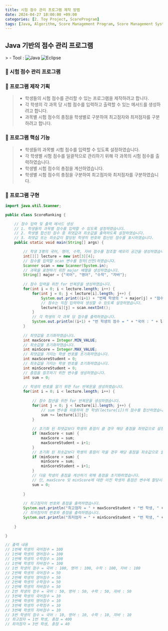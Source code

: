```yaml
---
title: 시험 점수 관리 프로그램 제작 방법
date: 2024-04-27 18:00:00 +09:00
categories: [2. Toy Project, ScoreProgram]
tags: [Java, Algorithm, Score Management Program, Score Management System, Test Score, Educational Softwar, Scanner, for, sum]
---
```


<!-- 2024-04-27 글 작성 시작; 2024-04-27 페이지 호출 완료 -->
<h2>Java 기반의 점수 관리 프로그램</h2>
> - Tool :  
<img alt="Java" src="https://img.shields.io/badge/-Java-007396?style=flat-square&logo=java&logoColor=white" />
<img alt="Eclipse" src="https://img.shields.io/badge/-Eclipse-2C2255?style=flat-square&logo=eclipse&logoColor=white" />

<br>

### 🔔 시험 점수 관리 프로그램
### 📌 프로그램 제작 기획
> - 학생들의 시험 점수를 관리할 수 있는 프로그램을 제작하려고 합니다.
> - 각 학생의 각 과목 당 시험 점수를 입력하고 출력할 수 있는 메서드를 생성하려고 합니다.
> - 과목별 시험 점수의 총점을 학생별로 구분하여 최고점자와 최저점자를 구분하려고 합니다.

### 📌 프로그램 핵심 기능
> - 학생들의 과목별 시험 점수를 입력할 수 있도록 설정하였습니다.
> - 각 학생별 시험 점수를 일괄적으로 관리하기 위해 각 과목의 시험 점수를 출력하였습니다.
> - 학생별 시험 점수의 총점을 계산하였습니다.
> - 학생별 시험 점수의 총점을 구분하여 최고점자와 최저점자를 구분하였습니다.

### 📌 프로그램 구현

``` java
import java.util.Scanner;

public class ScoreRanking {

	// 점수 입력 및 출력 메서드 생성
	// 1. 학생들의 과목별 점수를 입력할 수 있도록 설정하였습니다.
	// 2. 학생별 합산된 점수 중 최댓값과 최솟값을 출력하도록 설정하였습니다.
	// 3. 최댓값 또는 최솟값이 할당된 학생의 번호와 합산된 점수를 표시하였습니다.
	public static void main(String[] args) {

		// 학생 3명의 국어, 영어, 수학, 자바 점수를 참조할 메모리 공간을 생성하였습니다.
		int[][] lecture = new int[3][4];
		// 점수를 입력할 scan 변수를 정의(선언)하였습니다.
		Scanner scan = new Scanner(System.in);
		// 과목을 표현하기 위한 major 배열을 생성하였습니다.
		String[] major = {"국어", "영어", "수학", "자바"};
		
		// 점수 입력을 위한 for 반복문을 생성하였습니다.
		for(int i = 0; i < lecture.length; i++) {
			for(int j = 0; j < lecture[i].length; j++) {
				System.out.print((i+1) + "번째 학생의 " + major[j] + "점수 = ");
				// 점수는 직접 입력하여 생성할 수 있도록 설정하였습니다.
				lecture[i][j] = scan.nextInt();
			}
			// 각 학생의 각 과목 당 점수를 출력하였습니다.
			System.out.println((i+1) + "번 학생의 점수 = " + "국어 : " + lecture[i][0] + ", 영어 : " + lecture[i][1] + ", 수학 : " + lecture[i][2] + ", 자바 : " + lecture[i][3]);
		}
		
		// 최댓값을 초기화하였습니다.
		int maxScore = Integer.MIN_VALUE;
		// 최솟값을 초기화하였습니다.
		int minScore = Integer.MAX_VALUE;
		// 최댓값을 가지는 학생 번호를 초기화하였습니다.
		int maxScoreStudent = 0;
		// 최솟값을 가지는 학생 번호를 초기화하였습니다.
		int minScoreStudent = 0;
		// 총점을 참조하기 위한 변수를 생성하였습니다.
		int sum = 0;
		
		// 학생의 번호를 알기 위한 for 반복문을 생성하였습니다.
		for(int i = 0; i < lecture.length; i++) {
			
			// 점수 합산을 위한 for 반복문을 생성하였습니다.
			for(int j = 0; j < lecture[i].length; j++) {
				// sum 변수를 이용하여 한 학생(lecture[i])의 점수를 합산하였습니다.
				sum += lecture[i][j];
			}
						
			// 초기화 된 최댓값보다 학생의 총점이 클 경우 해당 총점을 최댓값으로 설정하였고 학생의 번호를 할당시켰습니다.  
			if (maxScore < sum) {
				maxScore = sum;
				maxScoreStudent = i+1;
			}
			// 초기화 된 최솟값보다 학생의 총점이 작을 경우 해당 총점을 최솟값으로 설정하였고 학생의 번호를 할당시켰습니다.
			if (minScore > sum) {
				minScore = sum;
				minScoreStudent = i+1;
			}
			// 다음 학생의 총점을 계산하기 위해 총점을 초기화하였습니다.
			// 단, maxScore 및 minScore에 대한 이전 학생의 총점은 변수에 할당시킨 상태입니다. 
			sum = 0;
			
		}
		
		// 최고점자의 번호와 총점을 출력하였습니다.
		System.out.println("최고점자 = " + maxScoreStudent + "번 학생, " + "총점 = " + maxScore);
		// 최저점자의 번호와 총점을 출력하였습니다.
		System.out.println("최저점자 = " + minScoreStudent + "번 학생, " + "총점 = " + minScore);
		
	}

}

// 출력 내용
// 1번째 학생의 국어점수 = 100
// 1번째 학생의 영어점수 = 100
// 1번째 학생의 수학점수 = 100
// 1번째 학생의 자바점수 = 100
// 1번 학생의 점수 = 국어 : 100, 영어 : 100, 수학 : 100, 자바 : 100
// 2번째 학생의 국어점수 = 50
// 2번째 학생의 영어점수 = 50
// 2번째 학생의 수학점수 = 50
// 2번째 학생의 자바점수 = 50
// 2번 학생의 점수 = 국어 : 50, 영어 : 50, 수학 : 50, 자바 : 50
// 3번째 학생의 국어점수 = 10
// 3번째 학생의 영어점수 = 10
// 3번째 학생의 수학점수 = 10
// 3번째 학생의 자바점수 = 10
// 3번 학생의 점수 = 국어 : 10, 영어 : 10, 수학 : 10, 자바 : 10
// 최고점자 = 1번 학생, 총점 = 400
// 최저점자 = 3번 학생, 총점 = 40
```

<br>
<br>
<br>
